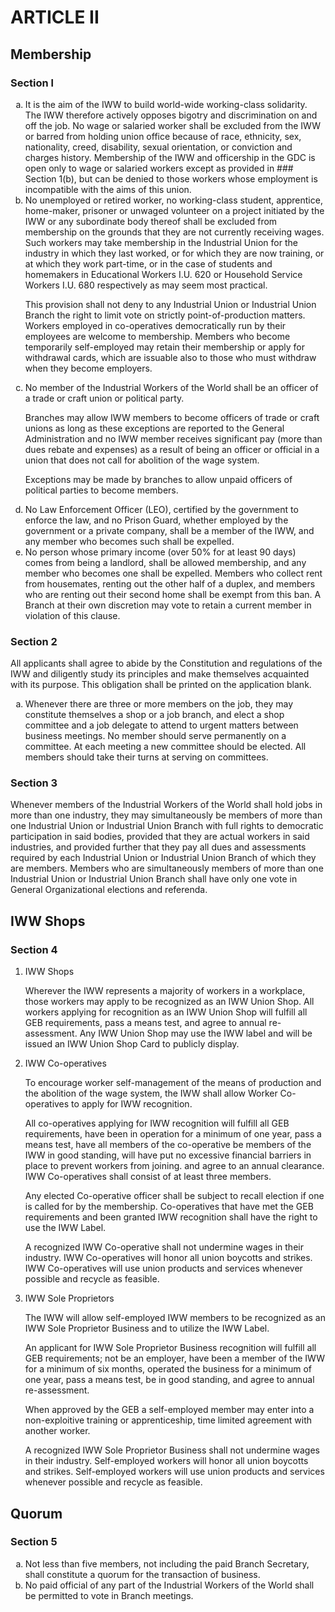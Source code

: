 # ARTICLE II

## Membership

### Section l

<ol type="a">
  <li>It is the aim of the IWW to build world-wide working-class solidarity. The IWW therefore actively opposes bigotry and discrimination on and off the job. No wage or salaried worker shall be excluded from the IWW or barred from holding union office because of race, ethnicity, sex, nationality, creed, disability, sexual orientation, or conviction and charges history. Membership of the IWW and officership in the GDC is open only to wage or salaried workers except as provided in ### Section 1(b), but can be denied to those workers whose employment is incompatible with the aims of this union.
  </li>
  <li>No unemployed or retired worker, no working-class student, apprentice, home-maker, prisoner or unwaged volunteer on a project initiated by the IWW or any subordinate body thereof shall be excluded from membership on the grounds that they are not currently receiving wages. Such workers may take membership in the Industrial Union for the industry in which they last worked, or for which they are now training, or at which they work part-time, or in the case of students and homemakers in Educational Workers I.U. 620 or Household Service Workers I.U. 680 respectively as may seem most practical.

This provision shall not deny to any Industrial Union or Industrial Union Branch the right to limit vote on strictly point-of-production matters. Workers employed in co-operatives democratically run by their employees are welcome to membership. Members who become temporarily self-employed may retain their membership or apply for withdrawal cards, which are issuable also to those who must withdraw when they become employers.
  </li>  
  <li>No member of the Industrial Workers of the World shall be an officer of a trade or craft union or political party.
  
Branches may allow IWW members to become officers of trade or craft unions as long as these exceptions are reported to the General Administration and no IWW member receives significant pay (more than dues rebate and expenses) as a result of being an officer or official in a union that does not call for abolition of the wage system.

Exceptions may be made by branches to allow unpaid officers of political parties to become members.
  </li>
  <li>No Law Enforcement Officer (LEO), certified by the government to enforce the law, and no Prison Guard, whether employed by the government or a private company, shall be a member of the IWW, and any member who becomes such shall be expelled.
  </li>
  <li>No person whose primary income (over 50% for at least 90 days) comes from being a landlord, shall be allowed membership, and any member who becomes one shall be expelled. Members who collect rent from housemates, renting out the other half of a duplex, and members who are renting out their second home shall be exempt from this ban. A Branch at their own discretion may vote to retain a current member in violation of this clause.
  </li>
</ol>

### Section 2

All applicants shall agree to abide by the Constitution and regulations of the IWW and diligently study its principles and make themselves acquainted with its purpose. This obligation shall be printed on the application blank.

<ol type="a">
  <li>Whenever there are three or more members on the job, they may constitute themselves a shop or a job branch, and elect a shop committee and a job delegate to attend to urgent matters between business meetings. No member should serve permanently on a committee. At each meeting a new committee should be elected. All members should take their turns at serving on committees.
  </li>
</ol>

### Section 3

Whenever members of the Industrial Workers of the World shall hold jobs in more than one industry, they may simultaneously be members of more than one Industrial Union or Industrial Union Branch with full rights to democratic participation in said bodies, provided that they are actual workers in said industries, and provided further that they pay all dues and assessments required by each Industrial Union or Industrial Union Branch of which they are members. Members who are simultaneously members of more than one Industrial Union or Industrial Union Branch shall have only one vote in General Organizational elections and referenda.

## IWW Shops

### Section 4

<ol tye="a">
  <li>IWW Shops
  
Wherever the IWW represents a majority of workers in a workplace, those workers may apply to be recognized as an IWW Union Shop. All workers applying for recognition as an IWW Union Shop will fulfill all GEB requirements, pass a means test, and agree to annual re-assessment. Any IWW Union Shop may use the IWW label and will be issued an IWW Union Shop Card to publicly display.
  </li>
  <li>IWW Co-operatives
  
To encourage worker self-management of the means of production and the abolition of the wage system, the IWW shall allow Worker Co-operatives to apply for IWW recognition.

All co-operatives applying for IWW recognition will fulfill all GEB requirements, have been in operation for a minimum of one year, pass a means test, have all members of the co-operative be members of the IWW in good standing, will have put no excessive financial barriers in place to prevent workers from joining. and agree to an annual clearance. IWW Co-operatives shall consist of at least three members.

Any elected Co-operative officer shall be subject to recall election if one is called for by the membership. Co-operatives that have met the GEB requirements and been granted IWW recognition shall have the right to use the IWW Label.

A recognized IWW Co-operative shall not undermine wages in their industry. IWW Co-operatives will honor all union boycotts and strikes. IWW Co-operatives will use union products and services whenever possible and recycle as feasible.
  </li>
  <li>IWW Sole Proprietors

The IWW will allow self-employed IWW members to be recognized as an IWW Sole Proprietor Business and to utilize the IWW Label.

An applicant for IWW Sole Proprietor Business recognition will fulfill all GEB requirements; not be an employer, have been a member of the IWW for a minimum of six months, operated the business for a minimum of one year, pass a means test, be in good standing, and agree to annual re-assessment.

When approved by the GEB a self-employed member may enter into a non-exploitive training or apprenticeship, time limited agreement with another worker.

A recognized IWW Sole Proprietor Business shall not undermine wages in their industry. Self-employed workers will honor all union boycotts and strikes. Self-employed workers will use union products and services whenever possible and recycle as feasible.
  </li>
</ol>

## Quorum

### Section 5
<ol type="a">
  <li>Not less than five members, not including the paid Branch Secretary, shall constitute a quorum for the transaction of business.
  </li>
  <li>No paid official of any part of the Industrial Workers of the World shall be permitted to vote in Branch meetings.
  </li>
</ol>
